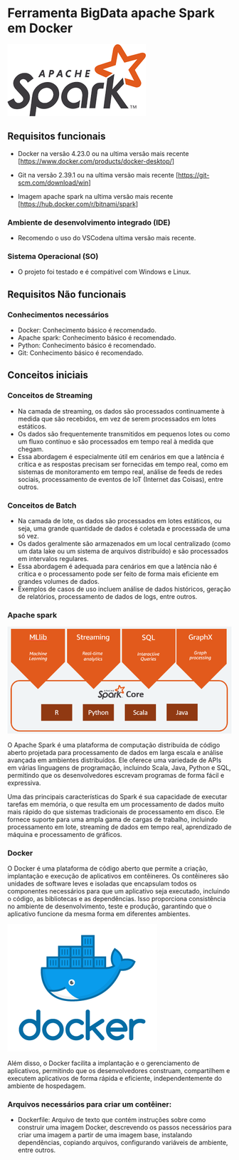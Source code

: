 # Ferramenta BigData apache Spark em Docker

![alt text](imagens/image.png)

## Requisitos funcionais

- Docker na versão 4.23.0 ou na ultima versão mais recente [https://www.docker.com/products/docker-desktop/]

- Git na versão 2.39.1 ou na ultima versão mais recente [https://git-scm.com/download/win]

- Imagem apache spark na ultima versão mais recente [https://hub.docker.com/r/bitnami/spark]

### Ambiente de desenvolvimento integrado (IDE)

- Recomendo o uso do VSCodena ultima versão mais recente.

### Sistema Operacional (SO)

- O projeto foi testado e é compátivel com Windows e Linux.

## Requisitos Não funcionais

### Conhecimentos necessários

- Docker: Conhecimento básico é recomendado.
- Apache spark: Conhecimento básico é recomendado.
- Python: Conhecimento básico é recomendado.
- Git: Conhecimento básico é recomendado.

## Conceitos iniciais

### Conceitos de Streaming

- Na camada de streaming, os dados são processados continuamente à medida que são recebidos, em vez de serem processados em lotes estáticos.
- Os dados são frequentemente transmitidos em pequenos lotes ou como um fluxo contínuo e são processados em tempo real à medida que chegam.
- Essa abordagem é especialmente útil em cenários em que a latência é crítica e as respostas precisam ser fornecidas em tempo real, como em sistemas de monitoramento em tempo real, análise de feeds de redes sociais, processamento de eventos de IoT (Internet das Coisas), entre outros.

### Conceitos de Batch

- Na camada de lote, os dados são processados em lotes estáticos, ou seja, uma grande quantidade de dados é coletada e processada de uma só vez.
- Os dados geralmente são armazenados em um local centralizado (como um data lake ou um sistema de arquivos distribuído) e são processados em intervalos regulares.
- Essa abordagem é adequada para cenários em que a latência não é crítica e o processamento pode ser feito de forma mais eficiente em grandes volumes de dados.
- Exemplos de casos de uso incluem análise de dados históricos, geração de relatórios, processamento de dados de logs, entre outros.

### Apache spark

![alt text](imagens/image-4.png)

O Apache Spark é uma plataforma de computação distribuída de código aberto projetada para processamento de dados em larga escala e análise avançada em ambientes distribuídos. Ele oferece uma variedade de APIs em várias linguagens de programação, incluindo Scala, Java, Python e SQL, permitindo que os desenvolvedores escrevam programas de forma fácil e expressiva.

Uma das principais características do Spark é sua capacidade de executar tarefas em memória, o que resulta em um processamento de dados muito mais rápido do que sistemas tradicionais de processamento em disco. Ele fornece suporte para uma ampla gama de cargas de trabalho, incluindo processamento em lote, streaming de dados em tempo real, aprendizado de máquina e processamento de gráficos.

### Docker

O Docker é uma plataforma de código aberto que permite a criação, implantação e execução de aplicativos em contêineres. Os contêineres são unidades de software leves e isoladas que encapsulam todos os componentes necessários para que um aplicativo seja executado, incluindo o código, as bibliotecas e as dependências. Isso proporciona consistência no ambiente de desenvolvimento, teste e produção, garantindo que o aplicativo funcione da mesma forma em diferentes ambientes.

![alt text](imagens/image-2.png)

Além disso, o Docker facilita a implantação e o gerenciamento de aplicativos, permitindo que os desenvolvedores construam, compartilhem e executem aplicativos de forma rápida e eficiente, independentemente do ambiente de hospedagem.

### Arquivos necessários para criar um contêiner:

- Dockerfile: Arquivo de texto que contém instruções sobre como construir uma imagem Docker, descrevendo os passos necessários para criar uma imagem a partir de uma imagem base, instalando dependências, copiando arquivos, configurando variáveis de ambiente, entre outros.
